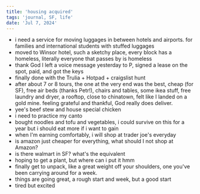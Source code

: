 ```yaml
---
title: 'housing acquired'
tags: 'journal, SF, life'
date: 'Jul 7, 2024'
---
```


- i need a service for moving luggages in between hotels and airports. for families and international students with stuffed luggages
- moved to Winsor hotel, such a sketchy place, every block has a homeless, literally everyone that passes by is homeless
- thank God I left a voice message yesterday to P, signed a lease on the spot, paid, and got the keys
- finally done with the Trulia + Hotpad + craigslist hunt
- after about 7 or 8 tours, the one at the very end was the best, cheap (for SF), free air beds (thanks Petr!), chairs and tables, some ikea stuff, free laundry and dryer, a rooftop, close to chinatown, felt like I landed on a gold mine. feeling grateful and thankful, God really does deliver.
- yee's beef stew and house special chicken
- i need to practice my canto
- bought noodles and tofu and vegetables, i could survive on this for a year but i should eat more if i want to gain
- when I'm earning comfortably, i will shop at trader joe's everyday
- is amazon just cheaper for everything, what should I not shop at Amazon?
- is there walmart in SF? what's the equivalent
- hoping to get a plant, but where can i put it hmm
- finally get to unpack, like a great weight off your shoulders, one you've been carrying around for a week.
- things are going great, a rough start and week, but a good start
- tired but excited
